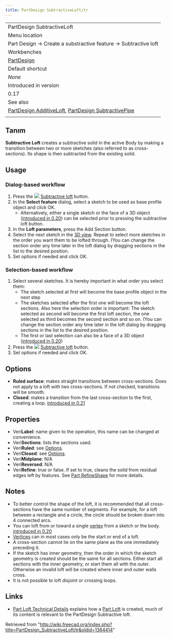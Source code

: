 ```yaml
---
title: PartDesign SubtractiveLoft/tr
---
```

|  |
| --- |
| PartDesign SubtractiveLoft |
| Menu location |
| Part Design → Create a substractive feature → Subtractive loft |
| Workbenches |
| [PartDesign](/PartDesign_Workbench "PartDesign Workbench") |
| Default shortcut |
| *None* |
| Introduced in version |
| 0.17 |
| See also |
| [PartDesign AdditiveLoft](/PartDesign_AdditiveLoft "PartDesign AdditiveLoft"), [PartDesign SubtractivePipe](/PartDesign_SubtractivePipe "PartDesign SubtractivePipe") |
|  |

## Tanım

**Subtractive Loft** creates a subtractive solid in the active Body by making a transition between two or more sketches (also referred to as cross-sections). Its shape is then subtracted from the existing solid.

## Usage

### Dialog-based workflow

1. Press the ![](/images/PartDesign_SubtractiveLoft.svg) [Subtractive loft](/PartDesign_SubtractiveLoft "PartDesign SubtractiveLoft") button.
2. In the **Select feature** dialog, select a sketch to be used as base profile object and click OK.
   * Alternatively, either a single sketch or the face of a 3D object ([introduced in 0.20](/Release_notes_0.20 "Release notes 0.20")) can be selected prior to pressing the subtractive loft button.
3. In the **Loft parameters**, press the Add Section button.
4. Select the next sketch in the [3D view](/3D_view "3D view"). Repeat to select more sketches in the order you want them to be lofted through. (You can change the section order any time later in the loft dialog by dragging sections in the list to the desired position.
5. Set options if needed and click OK.

### Selection-based workflow

1. Select several sketches. It is hereby important in what order you select them:
   * The sketch selected at first will become the base profile object in the next step
   * The sketches selected after the first one will become the loft sections. Also here the selection order is important: The sketch selected as second will become the first loft section, the one selected as third becomes the second section and so on. (You can change the section order any time later in the loft dialog by dragging sections in the list to the desired position.
   * The first or last selection can also be a face of a 3D object ([introduced in 0.20](/Release_notes_0.20 "Release notes 0.20"))
2. Press the ![](/images/PartDesign_SubtractiveLoft.svg) [Subtractive loft](/PartDesign_SubtractiveLoft "PartDesign SubtractiveLoft") button.
3. Set options if needed and click OK.

## Options

* **Ruled surface**: makes straight transitions between cross-sections. Does not apply to a loft with two cross-sections. If not checked, transitions will be smooth.
* **Closed**: makes a transition from the last cross-section to the first, creating a loop. [introduced in 0.21](/Release_notes_0.21 "Release notes 0.21")

## Properties

* Veri**Label**: name given to the operation, this name can be changed at convenience.
* Veri**Sections**: lists the sections used.
* Veri**Ruled**: see [Options](#Options).
* Veri**Closed**: see [Options](#Options).
* Veri**Midplane**: N/A
* Veri**Reversed**: N/A
* Veri**Refine**: true or false. If set to true, cleans the solid from residual edges left by features. See [Part RefineShape](/Part_RefineShape "Part RefineShape") for more details.

## Notes

* To better control the shape of the loft, it is recommended that all cross-sections have the same number of segments. For example, for a loft between a rectangle and a circle, the circle should be broken down into 4 connected arcs.
* You can loft from or toward a single [vertex](/Glossary#V "Glossary") from a sketch or the body. [introduced in 0.20](/Release_notes_0.20 "Release notes 0.20")
* [Vertices](/Glossary#V "Glossary") can in most cases only be the start or end of a loft.
* A cross-section cannot lie on the same plane as the one immediately preceding it.
* If the sketch has inner geometry, then the order in which the sketch geometry is created should be the same for all sections. Either start all sections with the inner geometry, or start them all with the outer. Otherwise an invalid loft will be created where inner and outer walls cross.
* It is not possible to loft disjoint or crossing loops.

## Links

* [Part Loft Technical Details](/Part_Loft_Technical_Details "Part Loft Technical Details") explains how a [Part Loft](/Part_Loft "Part Loft") is created, much of its content is relevant to the PartDesign Subtractive loft.

Retrieved from "<http://wiki.freecad.org/index.php?title=PartDesign_SubtractiveLoft/tr&oldid=1364414>"